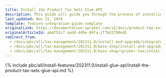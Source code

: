 ```yaml
---
title: Install the Product Tax Sets Glue API
description: This guide will guide you through the process of installing and configuring the Product Tax Sets API feature in your project.
last_updated: Nov 22, 2019
template: feature-integration-guide-template
originalLink: https://documentation.spryker.com/v2/docs/product-tax-sets-api-feature-integration-201903
originalArticleId: abdf52c7-aadd-4d9e-84fa-1f7bd1790ed5
redirect_from:
  - /docs/pbc/all/tax-management/202311.0/install-and-upgrade/integrate-the-product-tax-sets-glue-api.html
  - /docs/pbc/all/tax-management/202311.0/base-shop/install-and-upgrade/install-the-product-tax-sets-glue-api.html
  - /docs/pbc/all/tax-management/202311.0/base-shop/spryker-tax/install-and-upgrade/install-the-product-tax-sets-glue-api.html
---
```


{% include pbc/all/install-features/202311.0/install-glue-api/install-the-product-tax-sets-glue-api.md %} <!-- To edit, see /_includes/pbc/all/install-features/202311.0/install-glue-api/install-the-product-tax-sets-glue-api.md -->

